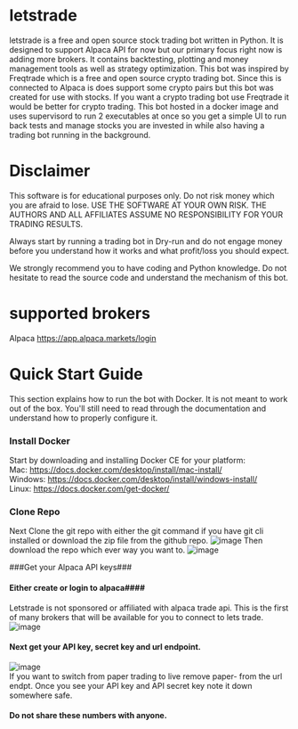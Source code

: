 # letstrade
letstrade is a free and open source stock trading bot written in Python. It is designed to support Alpaca API for now but our primary focus right now is adding more brokers. It contains backtesting, plotting and money management tools as well as strategy optimization.
This bot was inspired by Freqtrade which is a free and open source crypto trading bot.
Since this is connected to Alpaca is does support some crypto pairs but this bot was created for use with stocks. If you want a crypto trading bot use Freqtrade it would be better for crypto trading.
This bot hosted in a docker image and uses supervisord to run 2 executables at once so you get a simple UI to run back tests and manage stocks you are invested in while also having a trading bot running in the background. 
# **Disclaimer**
This software is for educational purposes only. Do not risk money which you are afraid to lose. USE THE SOFTWARE AT YOUR OWN RISK. THE AUTHORS AND ALL AFFILIATES ASSUME NO RESPONSIBILITY FOR YOUR TRADING RESULTS.

Always start by running a trading bot in Dry-run and do not engage money before you understand how it works and what profit/loss you should expect.

We strongly recommend you to have coding and Python knowledge. Do not hesitate to read the source code and understand the mechanism of this bot.

# supported brokers
Alpaca  https://app.alpaca.markets/login

# Quick Start Guide 
This section explains how to run the bot with Docker. It is not meant to work out of the box. You'll still need to read through the documentation and understand how to properly configure it.
### Install Docker ###
Start by downloading and installing Docker CE for your platform: <br>
Mac: https://docs.docker.com/desktop/install/mac-install/ <br>
Windows: https://docs.docker.com/desktop/install/windows-install/ <br>
Linux: https://docs.docker.com/get-docker/ <br>

### Clone Repo ###
Next Clone the git repo with either the git command if you have git cli installed or download the zip file from the github repo.
![image](https://user-images.githubusercontent.com/115838844/195992231-e347f91d-017d-4cba-ace0-817e64f0bde3.png)
Then download the repo which ever way you want to.
![image](https://user-images.githubusercontent.com/115838844/195992267-bf067a84-b32e-44ab-98e5-b8ce6fc8733e.png)

###Get your Alpaca API keys###
#### Either create or login to alpaca####
Letstrade is not sponsored or affiliated with alpaca trade api. This is the first of many brokers that will be available for you to connect to lets trade. <br>
![image](https://user-images.githubusercontent.com/115838844/195992872-ac947f67-c008-4062-9f1d-24cd489f3c7a.png)
#### Next get your API key, secret key and url endpoint.
![image](https://user-images.githubusercontent.com/115838844/195993478-a5e0e9ad-13dc-4d90-87af-fd54984928f9.png) <br>
If you want to switch from paper trading to live remove paper- from the url endpt. 
Once you see your API key and API secret key note it down somewhere safe. 
#### Do not share these numbers with anyone. ####




